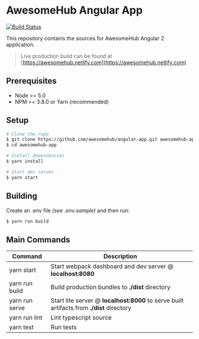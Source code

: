 # AwesomeHub Angular App

[![Build Status](https://travis-ci.org/awesomehub/angular-app.svg?branch=master)](https://travis-ci.org/awesomehub/angular-app)

This repository contains the sources for AwesomeHub Angular 2 application.

> Live production build can be found at [https://awesomehub.netlify.com](https://awesomehub.netlify.com)

## Prerequisites

- Node >= 5.0
- NPM >= 3.8.0 or Yarn (recommended)

## Setup

```bash
# Clone the repo
$ git clone https://github.com/awesomehub/angular-app.git awesomehub-app
$ cd awesomehub-app

# Install dependencies
$ yarn install

# Start dev server
$ yarn start
```

## Building

Create an .env file *(see .env.sample)* and then run:
```bash
$ yarn run build
```

## Main Commands

|Command|Description|
|---|---|
|yarn start|Start webpack dashboard and dev server @ **localhost:8080**|
|yarn run build|Build production bundles to **./dist** directory|
|yarn run serve|Start lite server @ **localhost:8000** to serve built artifacts from **./dist** directory|
|yarn run lint|Lint typescript source|
|yarn test|Run tests|
